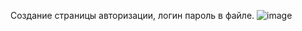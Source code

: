 Создание страницы авторизации, логин пароль в файле.
![image](https://github.com/anuta0455/laba3/assets/121236562/a154975f-a980-4c52-9d37-149bcf11e673)
